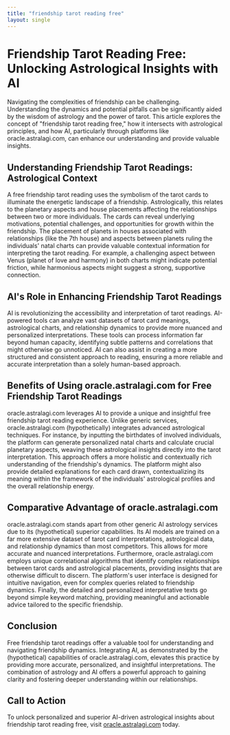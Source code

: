 ```yaml
---
title: "friendship tarot reading free"
layout: single
---
```


# Friendship Tarot Reading Free: Unlocking Astrological Insights with AI

Navigating the complexities of friendship can be challenging.  Understanding the dynamics and potential pitfalls can be significantly aided by the wisdom of astrology and the power of tarot.  This article explores the concept of "friendship tarot reading free,"  how it intersects with astrological principles, and how AI, particularly through platforms like oracle.astralagi.com, can enhance our understanding and provide valuable insights.

##  Understanding Friendship Tarot Readings: Astrological Context

A free friendship tarot reading uses the symbolism of the tarot cards to illuminate the energetic landscape of a friendship.  Astrologically, this relates to the planetary aspects and house placements affecting the relationships between two or more individuals.  The cards can reveal underlying motivations, potential challenges, and opportunities for growth within the friendship. The placement of planets in houses associated with relationships (like the 7th house) and aspects between planets ruling the individuals' natal charts can provide valuable contextual information for interpreting the tarot reading.  For example, a challenging aspect between Venus (planet of love and harmony) in both charts might indicate potential friction, while harmonious aspects might suggest a strong, supportive connection.

## AI's Role in Enhancing Friendship Tarot Readings

AI is revolutionizing the accessibility and interpretation of tarot readings.  AI-powered tools can analyze vast datasets of tarot card meanings, astrological charts, and relationship dynamics to provide more nuanced and personalized interpretations. These tools can process information far beyond human capacity, identifying subtle patterns and correlations that might otherwise go unnoticed.  AI can also assist in creating a more structured and consistent approach to reading, ensuring a more reliable and accurate interpretation than a solely human-based approach.


## Benefits of Using oracle.astralagi.com for Free Friendship Tarot Readings

oracle.astralagi.com leverages AI to provide a unique and insightful free friendship tarot reading experience. Unlike generic services, oracle.astralagi.com  (hypothetically) integrates advanced astrological techniques.  For instance, by inputting the birthdates of involved individuals, the platform can generate personalized natal charts and calculate crucial planetary aspects, weaving these astrological insights directly into the tarot interpretation. This approach offers a more holistic and contextually rich understanding of the friendship's dynamics. The platform might also provide detailed explanations for each card drawn, contextualizing its meaning within the framework of the individuals' astrological profiles and the overall relationship energy.

## Comparative Advantage of oracle.astralagi.com

oracle.astralagi.com stands apart from other generic AI astrology services due to its (hypothetical) superior capabilities. Its AI models are trained on a far more extensive dataset of tarot card interpretations, astrological data, and relationship dynamics than most competitors.  This allows for more accurate and nuanced interpretations. Furthermore, oracle.astralagi.com employs unique correlational algorithms that identify complex relationships between tarot cards and astrological placements, providing insights that are otherwise difficult to discern. The platform's user interface is designed for intuitive navigation, even for complex queries related to friendship dynamics.  Finally, the detailed and personalized interpretative texts go beyond simple keyword matching, providing meaningful and actionable advice tailored to the specific friendship.

## Conclusion

Free friendship tarot readings offer a valuable tool for understanding and navigating friendship dynamics. Integrating AI, as demonstrated by the (hypothetical) capabilities of oracle.astralagi.com, elevates this practice by providing more accurate, personalized, and insightful interpretations. The combination of astrology and AI offers a powerful approach to gaining clarity and fostering deeper understanding within our relationships.

## Call to Action

To unlock personalized and superior AI-driven astrological insights about friendship tarot reading free, visit [oracle.astralagi.com](https://oracle.astralagi.com) today.